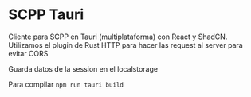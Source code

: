 # SCPP Tauri

Cliente para SCPP en Tauri (multiplataforma) con React y ShadCN. Utilizamos el plugin de Rust HTTP para hacer las request al server para evitar CORS

Guarda datos de la session en el localstorage

Para compilar `npm run tauri build`